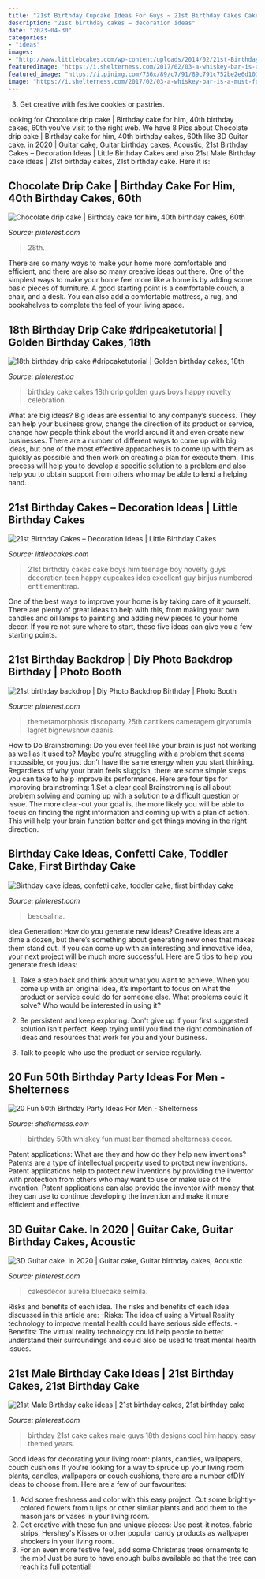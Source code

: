 ```yaml
---
title: "21st Birthday Cupcake Ideas For Guys ~ 21st Birthday Cakes Cake Boys Him Teenage Boy Novelty Guys Decoration Teen Happy Cupcakes Idea Excellent Guy Birijus Numbered Entitlementtrap"
description: "21st birthday cakes – decoration ideas"
date: "2023-04-30"
categories:
- "ideas"
images:
- "http://www.littlebcakes.com/wp-content/uploads/2014/02/21st-Birthday-Cake.jpg"
featuredImage: "https://i.shelterness.com/2017/02/03-a-whiskey-bar-is-a-must-for-a-50th-birthday-party.jpg"
featured_image: "https://i.pinimg.com/736x/89/c7/91/89c791c752be2e6d101b9e3b4af46906.jpg"
image: "https://i.shelterness.com/2017/02/03-a-whiskey-bar-is-a-must-for-a-50th-birthday-party.jpg"
---
```



3. Get creative with festive cookies or pastries.

	

		
looking for Chocolate drip cake | Birthday cake for him, 40th birthday cakes, 60th you've visit to the right web. We have 8 Pics about Chocolate drip cake | Birthday cake for him, 40th birthday cakes, 60th like 3D Guitar cake. in 2020 | Guitar cake, Guitar birthday cakes, Acoustic, 21st Birthday Cakes – Decoration Ideas | Little Birthday Cakes and also 21st Male Birthday cake ideas | 21st birthday cakes, 21st birthday cake. Here it is:
		
    
## Chocolate Drip Cake | Birthday Cake For Him, 40th Birthday Cakes, 60th

<img loading=lazy src="https://i.pinimg.com/736x/8b/49/6f/8b496f7c69727b259e07137cbf331179.jpg" onerror="this.onerror=null;this.src='https://tse4.mm.bing.net/th?id=OIP.df1t0DLZRPlplAjf2hgYCgHaJQ&amp;pid=15.1';" alt="Chocolate drip cake | Birthday cake for him, 40th birthday cakes, 60th">

_Source: pinterest.com_

>28th. 

	

There are so many ways to make your home more comfortable and efficient, and there are also so many creative ideas out there. One of the simplest ways to make your home feel more like a home is by adding some basic pieces of furniture. A good starting point is a comfortable couch, a chair, and a desk. You can also add a comfortable mattress, a rug, and bookshelves to complete the feel of your living space.

    
## 18th Birthday Drip Cake #dripcaketutorial | Golden Birthday Cakes, 18th

<img loading=lazy src="https://i.pinimg.com/736x/89/c7/91/89c791c752be2e6d101b9e3b4af46906.jpg" onerror="this.onerror=null;this.src='https://tse4.mm.bing.net/th?id=OIP.CipUuMe6PaT4VTszkCNjywHaJ3&amp;pid=15.1';" alt="18th birthday drip cake #dripcaketutorial | Golden birthday cakes, 18th">

_Source: pinterest.ca_

>birthday cake cakes 18th drip golden guys boys happy novelty celebration. 

	

What are big ideas?
Big ideas are essential to any company’s success. They can help your business grow, change the direction of its product or service, change how people think about the world around it and even create new businesses. There are a number of different ways to come up with big ideas, but one of the most effective approaches is to come up with them as quickly as possible and then work on creating a plan for execute them. This process will help you to develop a specific solution to a problem and also help you to obtain support from others who may be able to lend a helping hand.

    
## 21st Birthday Cakes – Decoration Ideas | Little Birthday Cakes

<img loading=lazy src="http://www.littlebcakes.com/wp-content/uploads/2014/02/21st-Birthday-Cake.jpg" onerror="this.onerror=null;this.src='https://tse3.mm.bing.net/th?id=OIP.IIe9sO-NtsF3ANnAzBiuNAHaJ4&amp;pid=15.1';" alt="21st Birthday Cakes – Decoration Ideas | Little Birthday Cakes">

_Source: littlebcakes.com_

>21st birthday cakes cake boys him teenage boy novelty guys decoration teen happy cupcakes idea excellent guy birijus numbered entitlementtrap. 

	

One of the best ways to improve your home is by taking care of it yourself. There are plenty of great ideas to help with this, from making your own candles and oil lamps to painting and adding new pieces to your home decor. If you're not sure where to start, these five ideas can give you a few starting points.

    
## 21st Birthday Backdrop | Diy Photo Backdrop Birthday | Photo Booth

<img loading=lazy src="https://i.pinimg.com/736x/ef/20/c8/ef20c8eed88873af34be90cdd728e4d0.jpg" onerror="this.onerror=null;this.src='https://tse1.mm.bing.net/th?id=OIP.rfxKisQdJimPhidFEV_dvAHaJ3&amp;pid=15.1';" alt="21st birthday backdrop | Diy Photo Backdrop Birthday | Photo Booth">

_Source: pinterest.com_

>themetamorphosis discoparty 25th cantikers cameragem giryorumla lagret bignewsnow daanis. 

	

How to Do Brainstroming:
Do you ever feel like your brain is just not working as well as it used to? Maybe you’re struggling with a problem that seems impossible, or you just don’t have the same energy when you start thinking. Regardless of why your brain feels sluggish, there are some simple steps you can take to help improve its performance. Here are four tips for improving brainstroming: 
1.Set a clear goal
Brainstroming is all about problem solving and coming up with a solution to a difficult question or issue. The more clear-cut your goal is, the more likely you will be able to focus on finding the right information and coming up with a plan of action. This will help your brain function better and get things moving in the right direction. 

    
## Birthday Cake Ideas, Confetti Cake, Toddler Cake, First Birthday Cake

<img loading=lazy src="https://i.pinimg.com/736x/b8/aa/a9/b8aaa9fbe6826b061a04c40e1f4b3960.jpg" onerror="this.onerror=null;this.src='https://tse3.mm.bing.net/th?id=OIP.vslYvHrtEN0wKR8l9BoSvQHaJ3&amp;pid=15.1';" alt="Birthday cake ideas, confetti cake, toddler cake, first birthday cake">

_Source: pinterest.com_

>besosalina. 

	

Idea Generation: How do you generate new ideas?
Creative ideas are a dime a dozen, but there’s something about generating new ones that makes them stand out. If you can come up with an interesting and innovative idea, your next project will be much more successful. Here are 5 tips to help you generate fresh ideas:
1. Take a step back and think about what you want to achieve. When you come up with an original idea, it’s important to focus on what the product or service could do for someone else. What problems could it solve? Who would be interested in using it?

2. Be persistent and keep exploring. Don't give up if your first suggested solution isn't perfect. Keep trying until you find the right combination of ideas and resources that work for you and your business.

3. Talk to people who use the product or service regularly.

    
## 20 Fun 50th Birthday Party Ideas For Men - Shelterness

<img loading=lazy src="https://i.shelterness.com/2017/02/03-a-whiskey-bar-is-a-must-for-a-50th-birthday-party.jpg" onerror="this.onerror=null;this.src='https://tse3.mm.bing.net/th?id=OIP.oNnxS6Nyi-xxexcygos_KQHaHV&amp;pid=15.1';" alt="20 Fun 50th Birthday Party Ideas For Men - Shelterness">

_Source: shelterness.com_

>birthday 50th whiskey fun must bar themed shelterness decor. 

	

Patent applications: What are they and how do they help new inventions?
Patents are a type of intellectual property used to protect new inventions. Patent applications help to protect new inventions by providing the inventor with protection from others who may want to use or make use of the invention. Patent applications can also provide the inventor with money that they can use to continue developing the invention and make it more efficient and effective.

    
## 3D Guitar Cake. In 2020 | Guitar Cake, Guitar Birthday Cakes, Acoustic

<img loading=lazy src="https://i.pinimg.com/736x/c8/69/15/c869156b5e64ead72577cf980fdbb07f.jpg" onerror="this.onerror=null;this.src='https://tse3.mm.bing.net/th?id=OIP.AmXfEDAHw_aqEj3GTwTw7QHaNB&amp;pid=15.1';" alt="3D Guitar cake. in 2020 | Guitar cake, Guitar birthday cakes, Acoustic">

_Source: pinterest.com_

>cakesdecor aurelia bluecake selmila. 

	

Risks and benefits of each idea.
The risks and benefits of each idea discussed in this article are: 
-Risks: The idea of using a Virtual Reality technology to improve mental health could have serious side effects.
-Benefits: The virtual reality technology could help people to better understand their surroundings and could also be used to treat mental health issues.

    
## 21st Male Birthday Cake Ideas | 21st Birthday Cakes, 21st Birthday Cake

<img loading=lazy src="https://i.pinimg.com/736x/cb/03/ce/cb03cec804fb323e71134dbf534bc914--male-st-birthday-ideas-th-birthday.jpg" onerror="this.onerror=null;this.src='https://tse1.mm.bing.net/th?id=OIP.MGHe39seaeACfjHKfHA0qgHaNd&amp;pid=15.1';" alt="21st Male Birthday cake ideas | 21st birthday cakes, 21st birthday cake">

_Source: pinterest.com_

>birthday 21st cake cakes male guys 18th designs cool him happy easy themed years. 

	

Good ideas for decorating your living room: plants, candles, wallpapers, couch cushions
If you're looking for a way to spruce up your living room plants, candles, wallpapers or couch cushions, there are a number ofDIY ideas to choose from. Here are a few of our favourites: 
1. Add some freshness and color with this easy project: Cut some brightly-colored flowers from tulips or other similar plants and add them to the mason jars or vases in your living room. 
2. Get creative with these fun and unique pieces: Use post-it notes, fabric strips, Hershey's Kisses or other popular candy products as wallpaper shockers in your living room. 
3. For an even more festive feel, add some Christmas trees ornaments to the mix! Just be sure to have enough bulbs available so that the tree can reach its full potential!

